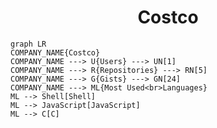 <h1 align="center">Costco</h1>

```mermaid
graph LR
COMPANY_NAME{Costco}
COMPANY_NAME ---> U{Users} ---> UN[1]
COMPANY_NAME ---> R{Repositories} ---> RN[5]
COMPANY_NAME ---> G{Gists} ---> GN[24]
COMPANY_NAME ---> ML{Most Used<br>Languages}
ML --> Shell[Shell]
ML --> JavaScript[JavaScript]
ML --> C[C]
```
